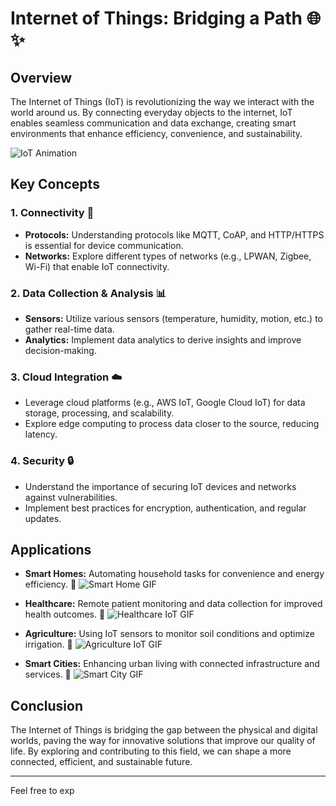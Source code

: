 # Internet of Things: Bridging a Path 🌐✨

## Overview

The Internet of Things (IoT) is revolutionizing the way we interact with the world around us. By connecting everyday objects to the internet, IoT enables seamless communication and data exchange, creating smart environments that enhance efficiency, convenience, and sustainability. 

![IoT Animation](https://media.giphy.com/media/l1J3Gd8X2c9qR6KUI/giphy.gif)

## Key Concepts

### 1. **Connectivity** 📶
   - **Protocols:** Understanding protocols like MQTT, CoAP, and HTTP/HTTPS is essential for device communication.
   - **Networks:** Explore different types of networks (e.g., LPWAN, Zigbee, Wi-Fi) that enable IoT connectivity.

### 2. **Data Collection & Analysis** 📊
   - **Sensors:** Utilize various sensors (temperature, humidity, motion, etc.) to gather real-time data.
   - **Analytics:** Implement data analytics to derive insights and improve decision-making.

### 3. **Cloud Integration** ☁️
   - Leverage cloud platforms (e.g., AWS IoT, Google Cloud IoT) for data storage, processing, and scalability.
   - Explore edge computing to process data closer to the source, reducing latency.

### 4. **Security** 🔒
   - Understand the importance of securing IoT devices and networks against vulnerabilities.
   - Implement best practices for encryption, authentication, and regular updates.

## Applications

- **Smart Homes:** Automating household tasks for convenience and energy efficiency. 🏡
  ![Smart Home GIF](https://media.giphy.com/media/xT0GqgAqJjG6xwL2mw/giphy.gif)
  
- **Healthcare:** Remote patient monitoring and data collection for improved health outcomes. 🏥
  ![Healthcare IoT GIF](https://media.giphy.com/media/l3fZlE7W1Kb5dB0sE/giphy.gif)
  
- **Agriculture:** Using IoT sensors to monitor soil conditions and optimize irrigation. 🌱
  ![Agriculture IoT GIF](https://media.giphy.com/media/26n7O8yYMS9kV13tW/giphy.gif)

- **Smart Cities:** Enhancing urban living with connected infrastructure and services. 🌆
  ![Smart City GIF](https://media.giphy.com/media/3o7TKLxFJ2W8v8oR7K/giphy.gif)

## Conclusion

The Internet of Things is bridging the gap between the physical and digital worlds, paving the way for innovative solutions that improve our quality of life. By exploring and contributing to this field, we can shape a more connected, efficient, and sustainable future. 

---

Feel free to exp
